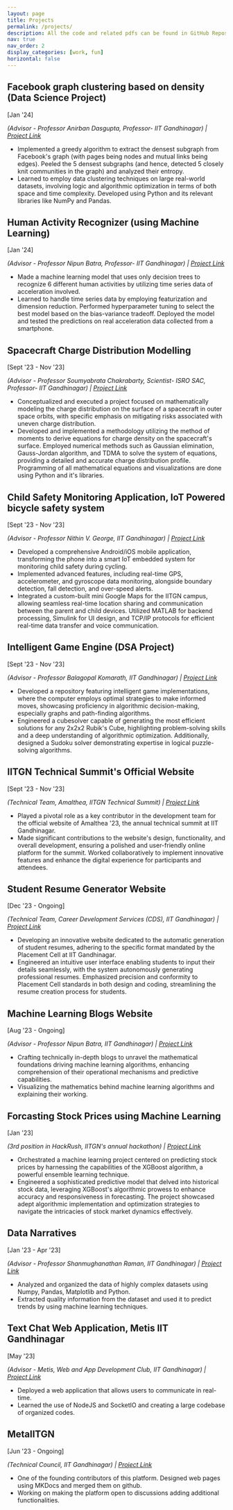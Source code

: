 ```yaml
---
layout: page
title: Projects
permalink: /projects/
description: All the code and related pdfs can be found in GitHub Repositories on this website.
nav: true
nav_order: 2
display_categories: [work, fun]
horizontal: false
---
```


  <h2><strong>Facebook graph clustering based on density (Data Science Project)</strong></h2>
  <p>[Jan '24]</p>
  <p><em>(Advisor - Professor Anirban Dasgupta, Professor- IIT Gandhinagar) | <a href="https://github.com/Kishan-Ved/DS_Clustering/blob/master/facebook_graph_clustering.ipynb">Project Link</a></em></p>
  <ul>
    <li>Implemented a greedy algorithm to extract the densest subgraph from Facebook's graph (with pages being nodes and mutual links being edges). Peeled the 5 densest subgraphs (and hence, detected 5 closely knit communities in the graph) and analyzed their entropy.</li>
    <li>Learned to employ data clustering techniques on large real-world datasets, involving logic and algorithmic optimization in terms of both space and time complexity. Developed using Python and its relevant libraries like NumPy and Pandas.</li>
  </ul>

  <h2><strong>Human Activity Recognizer (using Machine Learning)</strong></h2>
  <p>[Jan '24]</p>
  <p><em>(Advisor - Professor Nipun Batra, Professor- IIT Gandhinagar) | <a href="https://github.com/Kishan-Ved/ML-actifier">Project Link</a></em></p>
  <ul>
    <li>Made a machine learning model that uses only decision trees to recognize 6 different human activities by utilizing time series data of acceleration involved.</li>
    <li>Learned to handle time series data by employing featurization and dimension reduction. Performed hyperparameter tuning to select the best model based on the bias-variance tradeoff. Deployed the model and tested the predictions on real acceleration data collected from a smartphone.</li>
  </ul>

  <h2><strong>Spacecraft Charge Distribution Modelling</strong></h2>
  <p>[Sept '23 - Nov '23]</p>
  <p><em>(Advisor - Professor Soumyabrata Chakrabarty, Scientist- ISRO SAC, Professor- IIT Gandhinagar) | <a
        href="https://github.com/Kishan-Ved/Spacecraft-Charge-Distribution-Modelling">Project Link</a></em></p>
  <ul>
    <li>Conceptualized and executed a project focused on mathematically modeling the charge distribution on the surface of a
      spacecraft in outer space orbits, with specific emphasis on mitigating risks associated with uneven charge
      distribution.</li>
    <li>Developed and implemented a methodology utilizing the method of moments to derive equations for charge density on the
      spacecraft's surface. Employed numerical methods such as Gaussian elimination, Gauss-Jordan algorithm, and TDMA to
      solve the system of equations, providing a detailed and accurate charge distribution profile. 
      Programming of all mathematical equations and visualizations are done using Python and it's libraries.</li>
  </ul>

  <h2><strong>Child Safety Monitoring Application, IoT Powered bicycle safety system</strong></h2>
  <p>[Sept '23 - Nov '23]</p>
  <p><em>(Advisor - Professor Nithin V. George, IIT Gandhinagar) | <a
        href="https://github.com/Kishan-Ved/ChildSafetyMonitoringApp">Project Link</a></em></p>
  <ul>
    <li>Developed a comprehensive Android/iOS mobile application, transforming the phone into a smart IoT embedded system for
      monitoring child safety during cycling.</li>
    <li>Implemented advanced features, including real-time GPS, accelerometer, and gyroscope data monitoring, alongside
      boundary detection, fall detection, and over-speed alerts.</li>
    <li>Integrated a custom-built mini Google Maps for the IITGN campus, allowing seamless real-time location sharing and
      communication between the parent and child devices. Utilized MATLAB for backend processing, Simulink for UI design,
      and TCP/IP protocols for efficient real-time data transfer and voice communication.</li>
  </ul>

  <h2><strong>Intelligent Game Engine (DSA Project)</strong></h2>
  <p>[Sept '23 - Nov '23]</p>
  <p><em>(Advisor - Professor Balagopal Komarath, IIT Gandhinagar) | <a
        href="https://github.com/Kishan-Ved/IntelligentGames">Project Link</a></em></p>
  <ul>
    <li>Developed a repository featuring intelligent game implementations, where the computer employs optimal strategies to
      make informed moves, showcasing proficiency in algorithmic decision-making, especially graphs and path-finding
      algorithms.</li>
    <li>Engineered a cubesolver capable of generating the most efficient solutions for any 2x2x2 Rubik's Cube, highlighting
      problem-solving skills and a deep understanding of algorithmic optimization. Additionally, designed a Sudoku solver
      demonstrating expertise in logical puzzle-solving algorithms.</li>
  </ul>

  <h2><strong>IITGN Technical Summit's Official Website</strong></h2>
  <p>[Sept '23 - Nov '23]</p>
  <p><em>(Technical Team, Amalthea, IITGN Technical Summit) | <a href="https://amalthea.iitgn.ac.in/">Project
        Link</a></em></p>
  <ul>
    <li>Played a pivotal role as a key contributor in the development team for the official website of Amalthea '23, the
      annual technical summit at IIT Gandhinagar.</li>
    <li>Made significant contributions to the website's design, functionality, and overall development, ensuring a polished
      and user-friendly online platform for the summit. Worked collaboratively to implement innovative features and
      enhance the digital experience for participants and attendees.</li>
  </ul>

  <h2><strong>Student Resume Generator Website</strong></h2>
  <p>[Dec '23 - Ongoing]</p>
  <p><em>(Technical Team, Career Development Services (CDS), IIT Gandhinagar) | <a
        href="https://kishan-ved.github.io/resume_generator/">Project Link</a></em></p>
  <ul>
    <li>Developing an innovative website dedicated to the automatic generation of student resumes, adhering to the specific
      format mandated by the Placement Cell at IIT Gandhinagar.</li>
    <li>Engineered an intuitive user interface enabling students to input their details seamlessly, with the system
      autonomously generating professional resumes. Emphasized precision and conformity to Placement Cell standards in
      both design and coding, streamlining the resume creation process for students.</li>
  </ul>

  <h2><strong>Machine Learning Blogs Website</strong></h2>
  <p>[Aug '23 - Ongoing]</p>
  <p><em>(Advisor - Professor Nipun Batra, IIT Gandhinagar) | <a
        href="https://kishan-ved.github.io/Blogs/">Project Link</a></em></p>
  <ul>
    <li>Crafting technically in-depth blogs to unravel the mathematical foundations driving machine learning algorithms,
      enhancing comprehension of their operational mechanisms and predictive capabilities.</li>
    <li>Visualizing the mathematics behind machine learning algorithms and explaining their working.</li>
  </ul>

  <h2><strong>Forcasting Stock Prices using Machine Learning</strong></h2>
  <p>[Jan '23]</p>
  <p><em>(3rd position in HackRush, IITGN's annual hackathon) | <a
        href="https://github.com/Kishan-Ved/Forcasting-Stock-Prices/tree/main">Project Link</a></em></p>
  <ul>
    <li>Orchestrated a machine learning project centered on predicting stock prices by harnessing the capabilities of the
      XGBoost algorithm, a powerful ensemble learning technique.</li>
    <li>Engineered a sophisticated predictive model that delved into historical stock data, leveraging XGBoost's algorithmic
      prowess to enhance accuracy and responsiveness in forecasting. The project showcased adept algorithmic implementation
      and optimization strategies to navigate the intricacies of stock market dynamics effectively.</li>
  </ul>

  <h2><strong>Data Narratives</strong></h2>
  <p>[Jan '23 - Apr '23]</p>
  <p><em>(Advisor - Professor Shanmughanathan Raman, IIT Gandhinagar) | <a
        href="https://github.com/Kishan-Ved/Data-Narratives">Project Link</a></em></p>
  <ul>
    <li>Analyzed and organized the data of highly complex datasets using Numpy, Pandas, Matplotlib and Python.</li>
    <li>Extracted quality information from the dataset and used it to predict trends by using machine learning techniques.</li>
  </ul>

  <h2><strong>Text Chat Web Application, Metis IIT Gandhinagar</strong></h2>
  <p>[May '23]</p>
  <p><em>(Advisor - Metis, Web and App Development Club, IIT Gandhinagar) | <a
        href="https://kishan-ved.github.io/ChatApp/">Project Link</a></em></p>
  <ul>
    <li>Deployed a web application that allows users to communicate in real-time.</li>
    <li>Learned the use of NodeJS and SocketIO and creating a large codebase of organized codes.</li>
  </ul>

  <h2><strong>MetaIITGN</strong></h2>
  <p>[Jun '23 - Ongoing]</p>
  <p><em>(Technical Council, IIT Gandhinagar) | <a href="https://opensource-iitgn.github.io/metaiitgn/">Project Link</a></em></p>
  <ul>
    <li>One of the founding contributors of this platform. Designed web pages using MKDocs and merged them on github.</li>
    <li>Working on making the platform open to discussions adding additional functionalities.</li>
  </ul>

